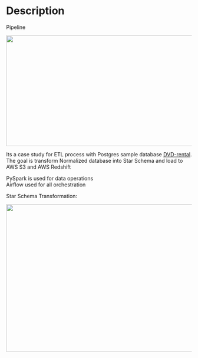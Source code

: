 # Description
Pipeline

<img src="https://user-images.githubusercontent.com/67562422/221020463-83525f85-2ad3-4937-83b5-e47571c8383e.png" width="800" height="300" >
<br>

Its a case study for ETL process with Postgres sample database <a href="https://www.postgresqltutorial.com/postgresql-getting-started/postgresql-sample-database/">DVD-rental</a>. <br>
The goal is transform Normalized database into Star Schema and load to AWS S3 and AWS Redshift <br>

PySpark is used for data operations<br>
Airflow used for all orchestration<br>

Star Schema Transformation:

<img src="https://user-images.githubusercontent.com/67562422/221009339-b12a6ca8-699d-48f4-8c96-1401defb7377.png" width="800" height="400" >

